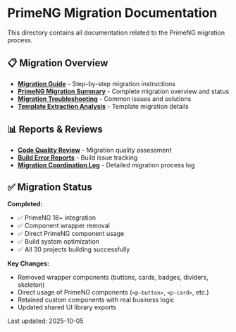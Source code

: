 # PrimeNG Migration Documentation

This directory contains all documentation related to the PrimeNG migration process.

## 📋 Migration Overview

- **[Migration Guide](./migration-guide.md)** - Step-by-step migration instructions
- **[PrimeNG Migration Summary](./PRIMENG_MIGRATION_SUMMARY.md)** - Complete migration overview and status
- **[Migration Troubleshooting](./migration-troubleshooting.md)** - Common issues and solutions
- **[Template Extraction Analysis](./template-extraction-analysis.md)** - Template migration details

## 📊 Reports & Reviews

- **[Code Quality Review](../migration-reviews/code-quality-review-2025-01-03.md)** - Migration quality assessment
- **[Build Error Reports](../migration-build-reports/CRITICAL-BUILD-ERRORS.md)** - Build issue tracking
- **[Migration Coordination Log](./migration-coordination.log)** - Detailed migration process log

## ✅ Migration Status

**Completed:**
- ✅ PrimeNG 18+ integration
- ✅ Component wrapper removal
- ✅ Direct PrimeNG component usage
- ✅ Build system optimization
- ✅ All 30 projects building successfully

**Key Changes:**
- Removed wrapper components (buttons, cards, badges, dividers, skeleton)
- Direct usage of PrimeNG components (`<p-button>`, `<p-card>`, etc.)
- Retained custom components with real business logic
- Updated shared UI library exports

Last updated: 2025-10-05
